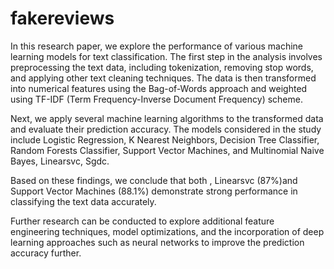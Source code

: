 # fakereviews
In this research paper, we explore the performance of various machine learning models for text classification. The first step in the analysis involves preprocessing the text data, including tokenization, removing stop words, and applying other text cleaning techniques. The data is then transformed into numerical features using the Bag-of-Words approach and weighted using TF-IDF (Term Frequency-Inverse Document Frequency) scheme.

Next, we apply several machine learning algorithms to the transformed data and evaluate their prediction accuracy. The models considered in the study include Logistic Regression, K Nearest Neighbors, Decision Tree Classifier, Random Forests Classifier, Support Vector Machines, and Multinomial Naive Bayes, Linearsvc, Sgdc.

Based on these findings, we conclude that both , Linearsvc (87%)and Support Vector Machines (88.1%) demonstrate strong performance in classifying the text data accurately.

Further research can be conducted to explore additional feature engineering techniques, model optimizations, and the incorporation of deep learning approaches such as neural networks to improve the prediction accuracy further.
